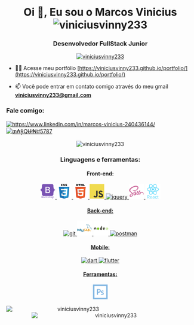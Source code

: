 <h1 align="center">Oi 👋, Eu sou o Marcos Vinicius  <img
        src="https://komarev.com/ghpvc/?username=viniciusvinny233&label=viniciusvinny233&color=cf66ff&style=plastic"
        alt="viniciusvinny233" /></h1>
<h3 align="center">Desenvolvedor FullStack Junior</h3>

<p align="center"> <a href="https://github.com/ryo-ma/github-profile-trophy&theme=dracula"><img
            src="https://github-profile-trophy.vercel.app/?username=viniciusvinny233&theme=dracula" alt="viniciusvinny233" /></a> </p>

- 👨‍💻 Acesse meu portfólio
[https://viniciusvinny233.github.io/portfolio/](https://viniciusvinny233.github.io/portfolio/)

- 📫 Você pode entrar em contato comigo através do meu gmail **viniciusvinny233@gmail.com**

<h3 align="left">Fale comigo:</h3>
<p align="left">
    <a href="https://linkedin.com/in/https://www.linkedin.com/in/marcos-vinicius-240436144/" target="blank"><img
            align="center"
            src="https://raw.githubusercontent.com/rahuldkjain/github-profile-readme-generator/master/src/images/icons/Social/linked-in-alt.svg"
            alt="https://www.linkedin.com/in/marcos-vinicius-240436144/" height="30" width="40" /></a>
    <a href="https://discord.gg/₥₳ⱤQɄł₦#5787" target="blank"><img align="center"
            src="https://raw.githubusercontent.com/rahuldkjain/github-profile-readme-generator/master/src/images/icons/Social/discord.svg"
            alt="₥₳ⱤQɄł₦#5787" height="30" width="40" /></a>
</p>

<p align="center"><img align="center" src="https://github-readme-streak-stats.herokuapp.com/?user=viniciusvinny233&theme=dracula&locale=pt-br" alt="viniciusvinny233" width="500" /></p>





<h3 align="center">Linguagens e ferramentas:</h3>

<h4 align="center">Front-end:</h4>
<p align="center"> <a href="https://getbootstrap.com" target="_blank" rel="noreferrer">
        <p align="center">
            <img src="https://raw.githubusercontent.com/devicons/devicon/master/icons/bootstrap/bootstrap-plain-wordmark.svg"
                alt="bootstrap" width="40" height="40" />
    </a> <a href="https://www.w3schools.com/css/" target="_blank" rel="noreferrer"><img
            src="https://raw.githubusercontent.com/devicons/devicon/master/icons/css3/css3-original-wordmark.svg"
            alt="css3" width="40" height="40" /> </a> <a href="https://dart.dev" target="_blank" rel="noreferrer"> <img
            src="https://raw.githubusercontent.com/devicons/devicon/master/icons/html5/html5-original-wordmark.svg"
            alt="html5" width="40" height="40" /> </a> <a href="https://developer.mozilla.org/en-US/docs/Web/JavaScript"
        target="_blank" rel="noreferrer"> <img
            src="https://raw.githubusercontent.com/devicons/devicon/master/icons/javascript/javascript-original.svg"
            alt="javascript" width="40" height="40" /> </a> <a href="https://www.mysql.com/" target="_blank"
        rel="noreferrer"> <img src="https://i.ibb.co/Nmdx5hh/jQuery.png" alt="jquery" width="45" height="45" /> </a> <a
        href="https://www.w3.org/html/" target="_blank" rel="noreferrer"> <img
            src="https://raw.githubusercontent.com/devicons/devicon/master/icons/sass/sass-original.svg" alt="sass"
            width="40" height="40" /> </a> <img
        src="https://raw.githubusercontent.com/devicons/devicon/master/icons/react/react-original-wordmark.svg"
        alt="react" width="40" height="40" /> </a> <a href="https://sass-lang.com" target="_blank" rel="noreferrer">
</p>

<h4 align="center">Back-end:</h4>

<p align="center">
    <img src="https://www.vectorlogo.zone/logos/git-scm/git-scm-icon.svg" alt="git" width="40" height="40" /> </a> <a
        href="https://jquery.com/" target="_blank" rel="noreferrer"><img
            src="https://raw.githubusercontent.com/devicons/devicon/master/icons/mysql/mysql-original-wordmark.svg"
            alt="mysql" width="40" height="40" /> </a> <a href="https://nodejs.org" target="_blank"
        rel="noreferrer"><img
            src="https://raw.githubusercontent.com/devicons/devicon/master/icons/nodejs/nodejs-original-wordmark.svg"
            alt="nodejs" width="40" height="40" /> </a> <a href="https://www.photoshop.com/en" target="_blank"
        rel="noreferrer"><img src="https://www.vectorlogo.zone/logos/getpostman/getpostman-icon.svg" alt="postman"
            width="40" height="40" /> </a> <a href="https://reactjs.org/" target="_blank" rel="noreferrer">
</p>

<h4 align="center">Mobile:</h4>

<p align="center">
    <img src="https://www.vectorlogo.zone/logos/dartlang/dartlang-icon.svg" alt="dart" width="40" height="40" /> </a> <a
        href="https://flutter.dev" target="_blank" rel="noreferrer"><img
            src="https://www.vectorlogo.zone/logos/flutterio/flutterio-icon.svg" alt="flutter" width="40" height="40" />
    </a> <a href="https://git-scm.com/" target="_blank" rel="noreferrer">
</p>

<h4 align="center">Ferramentas:</h4>

<p align="center">
    <img src="https://raw.githubusercontent.com/devicons/devicon/master/icons/photoshop/photoshop-line.svg"
        alt="photoshop" width="40" height="40" /> </a> <a href="https://postman.com" target="_blank" rel="noreferrer">
</p>


</p>

<p align="center"><img align="left" src="https://github-readme-stats.vercel.app/api/top-langs?username=viniciusvinny233&show_icons=true&theme=dracula&locale=pt-br&layout=compact" alt="viniciusvinny233" width="370" /><img align="right" src="https://github-readme-stats.vercel.app/api?username=viniciusvinny233&show_icons=true&theme=dracula&locale=pt-br" alt="viniciusvinny233" width="436.4"/></p>


